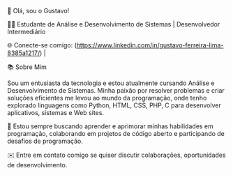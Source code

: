 👋 Olá, sou o Gustavo!

👨‍💻 Estudante de Análise e Desenvolvimento de Sistemas | Desenvolvedor Intermediário

🌐 Conecte-se comigo: (https://www.linkedin.com/in/gustavo-ferreira-lima-8385a1217/) | 

📚 Sobre Mim

Sou um entusiasta da tecnologia e estou atualmente cursando Análise e Desenvolvimento de Sistemas. Minha paixão por resolver problemas e criar soluções eficientes me levou ao mundo da programação, onde tenho explorado linguagens como Python, HTML, CSS, PHP, C para desenvolver aplicativos, sistemas e Web sites.

🌱 Estou sempre buscando aprender e aprimorar minhas habilidades em programação, colaborando em projetos de código aberto e participando de desafios de programação.

✉️ Entre em contato comigo se quiser discutir colaborações, oportunidades de desenvolvimento. 

